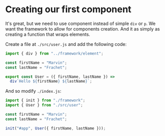 # Creating our first component

It's great, but we need to use component instead of simple `div` or `p`. We want the framework to allow for components creation. And it as simply as creating a function that wraps elements.

Create a file at `./src/user.js` and add the following code:

```javascript
import { div } from "../framework/element";

const firstName = "Marvin";
const lastName = "Frachet";

export const User = ({ firstName, lastName }) =>
  div`Hello ${firstName} ${lastName}`;
```

And so modify `./index.js`:

```javascript
import { init } from "./framework";
import { User } from "./src/user";

const firstName = "Marvin";
const lastName = "Frachet";

init("#app", User({ firstName, lastName }));
```
